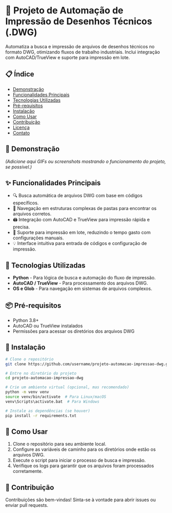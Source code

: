 # 📁 Projeto de Automação de Impressão de Desenhos Técnicos (.DWG)

Automatiza a busca e impressão de arquivos de desenhos técnicos no formato DWG, otimizando fluxos de trabalho industriais. Inclui integração com AutoCAD/TrueView e suporte para impressão em lote.

## 📋 Índice
- [Demonstração](#demonstração)
- [Funcionalidades Principais](#funcionalidades-principais)
- [Tecnologias Utilizadas](#tecnologias-utilizadas)
- [Pré-requisitos](#pré-requisitos)
- [Instalação](#instalação)
- [Como Usar](#como-usar)
- [Contribuição](#contribuição)
- [Licença](#licença)
- [Contato](#contato)

## 🎥 Demonstração

*(Adicione aqui GIFs ou screenshots mostrando o funcionamento do projeto, se possível.)*

## ✨ Funcionalidades Principais
- 🔍 Busca automática de arquivos DWG com base em códigos específicos.
- 📂 Navegação em estruturas complexas de pastas para encontrar os arquivos corretos.
- 🖨️ Integração com AutoCAD e TrueView para impressão rápida e precisa.
- 🚀 Suporte para impressão em lote, reduzindo o tempo gasto com configurações manuais.
- 💡 Interface intuitiva para entrada de códigos e configuração de impressão.

## 🔧 Tecnologias Utilizadas
- **Python** - Para lógica de busca e automação do fluxo de impressão.
- **AutoCAD / TrueView** - Para processamento dos arquivos DWG.
- **OS e Glob** - Para navegação em sistemas de arquivos complexos.

## 📦 Pré-requisitos
- Python 3.8+
- AutoCAD ou TrueView instalados
- Permissões para acessar os diretórios dos arquivos DWG

## 🚀 Instalação
```bash
# Clone o repositório
git clone https://github.com/username/projeto-automacao-impressao-dwg.git

# Entre no diretório do projeto
cd projeto-automacao-impressao-dwg

# Crie um ambiente virtual (opcional, mas recomendado)
python -m venv venv
source venv/bin/activate  # Para Linux/macOS
venv\Scripts\activate.bat  # Para Windows

# Instale as dependências (se houver)
pip install -r requirements.txt
```

## 📂 Como Usar
1. Clone o repositório para seu ambiente local.
2. Configure as variáveis de caminho para os diretórios onde estão os arquivos DWG.
3. Execute o script para iniciar o processo de busca e impressão.
4. Verifique os logs para garantir que os arquivos foram processados corretamente.

## 🤝 Contribuição
Contribuições são bem-vindas! Sinta-se à vontade para abrir issues ou enviar pull requests.
